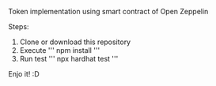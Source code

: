 Token implementation using smart contract of Open Zeppelin

Steps:

1. Clone or download this repository
2. Execute
   ''' npm install '''
3. Run test
   ''' npx hardhat test '''

Enjo it! :D
